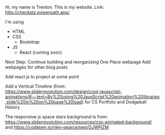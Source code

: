 Hi, my name is Trenton. This is my website.
Link: http://checkplz.powerpath.app/

I'm using
- HTML
- CSS
  - Bootstrap
- JS
  - React (coming soon)

Next Step:
Continue building and reorganizing One Piece webpage
Add webpages for other blog posts

Add react.js to project at some point

Add a Vertical Timeline (from: https://www.sliderrevolution.com/design/cool-javascript-animations/#:~:text=By%20using%20JavaScript%20animation%20libraries,slide%20in%20on%20page%20load) for CS Portfolio and Dodgeball History

The responsive js space stars background is from: https://www.sliderrevolution.com/resources/css-animated-background/ and https://codepen.io/riley-pearce/pen/OJWPjZM
